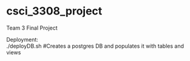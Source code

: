# csci_3308_project
Team 3 Final Project

Deployment:  
 ./deployDB.sh #Creates a postgres DB and populates it with tables and views
